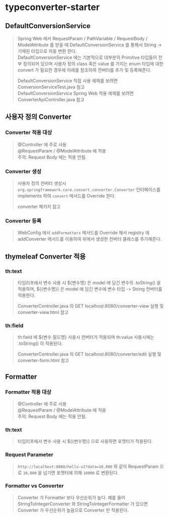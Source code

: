 # typeconverter-starter

## DefaultConversionService
> Spring Web 에서 RequestParam / PathVariable / RequestBody / ModelAttribute 를 받을 때 DefaultConversionService 를 통해서
> String -> 기재된 타입으로 자동 변환 한다.  
> DefaultConversionService 에는 기본적으로 대부분의 Primitive 타입들이 전부 정의되어 있으며 사용자 정의 class 혹은 
> value 를 가지는 enum 타입에 대한 convert 가 필요한 경우에 아래를 참조하여 컨버터를 추가 및 등록해준다.  
> 
> DefaultConversionService 직접 사용 예제를 보려면 ConversionServiceTest.java 참고    
> DefaultConversionService Spring Web 적용 예제를 보려면 ConverterApiController.java 참고

## 사용자 정의 Converter
### Converter 적용 대상
> @Controller 에 주로 사용  
> @RequestParam / @ModelAttribute 에 적용  
> 주의: Request Body 에는 적용 안됨.

### Converter 생성
> 사용자 정의 컨버터 생성시 `org.springframework.core.convert.converter.Converter` 인터페이스를 implements 하여
> `convert` 메서드를 Override 한다.  
> 
> converter 패키지 참고

### Converter 등록
> WebConfig 에서 `addFormatters` 메서드를 Override 해서 registry 에 addConverter 메서드를 이용하여
> 위에서 생성한 컨버터 클래스를 추가해준다.

## thymeleaf Converter 적용
### th:text
> 타임리프에서 변수 사용 시 ${변수명} 은 model 에 담긴 변수의 .toString() 을 적용하며,
> ${{변수명}} 은 model 에 담긴 변수에 변수 타입 -> String 컨버터를 적용한다.
> 
> ConverterController.java 의 GET localhost:8080/converter-view 실행 및 converter-view.html 참고

### th:field
> th:field 에 ${변수.필드명} 사용시 컨버터가 적용되며 th:value 사용시에는 .toString() 이 적용된다.
> 
> ConverterController.java 의 GET localhost:8080/converter/edit 실행 및 converter-form.html 참고

## Formatter
### Formatter 적용 대상
> @Controller 에 주로 사용  
> @RequestParam / @ModelAttribute 에 적용  
> 주의: Request Body 에는 적용 안됨.

### th:text
> 타임리프에서 변수 사용 시 ${{변수명}} 으로 사용하면 포맷터가 적용된다.

### Request Parameter
> `http://localhost:8080/hello-v2?data=10,000` 와 같이 RequestParam 으로 `10,000` 을 넘기면 포맷터에 의해 `10000` 로 변환된다. 

### Formatter vs Converter
> Converter 가 Formatter 보다 우선순위가 높다. 예를 들어 StringToIntegerConverter 와 StringToIntegerFormatter 가 있으면
> Converter 가 우선순위가 높음으로 Converter 만 적용된다.
